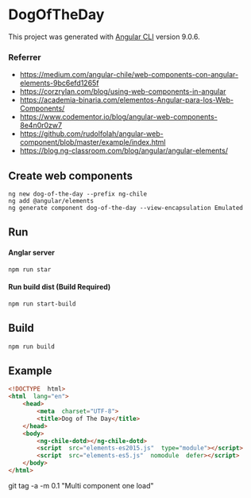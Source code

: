 

# DogOfTheDay
This project was generated with [Angular CLI](https://github.com/angular/angular-cli) version 9.0.6.

### Referrer
- https://medium.com/angular-chile/web-components-con-angular-elements-9bc6efd1265f
- https://corzrylan.com/blog/using-web-components-in-angular
- https://academia-binaria.com/elementos-Angular-para-los-Web-Components/
- https://www.codementor.io/blog/angular-web-components-8e4n0r0zw7
- https://github.com/rudolfolah/angular-web-component/blob/master/example/index.html
- https://blog.ng-classroom.com/blog/angular/angular-elements/



## Create web components
    ng new dog-of-the-day --prefix ng-chile
    ng add @angular/elements
    ng generate component dog-of-the-day --view-encapsulation Emulated

## Run
#### Anglar server
    npm run star

#### Run build dist (Build Required)
    npm run start-build

## Build
    npm run build

## Example
```html
<!DOCTYPE  html>
<html  lang="en">
	<head>
		<meta  charset="UTF-8">
		<title>Dog of The Day</title>
	</head>
	<body>
		<ng-chile-dotd></ng-chile-dotd>
		<script  src="elements-es2015.js"  type="module"></script>
		<script  src="elements-es5.js"  nomodule  defer></script>
	</body>
</html>
```

git tag -a -m 0.1 "Multi component one load"



